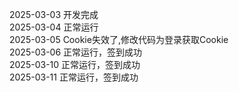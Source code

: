 2025-03-03 开发完成   
2025-03-04 正常运行   
2025-03-05 Cookie失效了,修改代码为登录获取Cookie   
2025-03-06 正常运行，签到成功     
2025-03-10 正常运行，签到成功    
2025-03-11 正常运行，签到成功   
 
